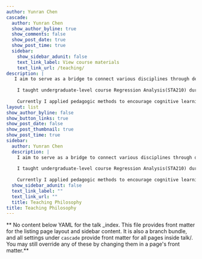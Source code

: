 ```yaml
---
author: Yunran Chen
cascade:
  author: Yunran Chen
  show_author_byline: true
  show_comments: false
  show_post_date: true
  show_post_time: true
  sidebar:
    show_sidebar_adunit: false
    text_link_label: View course materials
    text_link_url: /teaching/
description: |
   I aim to serve as a bridge to connect various disciplines through developing statistical methods and models and spread the concepts of statistics to the public. I would love to focus on developing students’ interests on statistical thinking and making advanced statistical methods and models reachable for students from other disciplines or students without solid mathematics background.
   
    I taught undergraduate-level course Regression Analysis(STA210) during summer 2022. I also TAed for advanced topics Bayesian statistics(STA602), Network Analysis(STA650), and Causal Inference(STA640). I would love to encourage students to think in statistical way, transmit what they have learned to real-world practice, interpret and communicate of these statistical models and methods. 
    
    Currently I applied pedagogic methods to encourage cognitive learning, collaborative learning and cooperative learning. And I would love to try some question-driven pedagogic methods to encourage actively learning.
layout: list
show_author_byline: false
show_button_links: true
show_post_date: false
show_post_thumbnail: true
show_post_time: true
sidebar:
  author: Yunran Chen
  description: |
    I aim to serve as a bridge to connect various disciplines through developing statistical methods and models and spread the concepts of statistics to the public. I would love to focus on developing students’ interests on statistical thinking and making advanced statistical methods and models reachable for students from other disciplines or students without solid mathematics background.
  
    I taught undergraduate-level course Regression Analysis(STA210) during summer 2022. I also TAed for advanced topics Bayesian statistics(STA602), Network Analysis(STA650), and Causal Inference(STA640). I would love to encourage students to think in statistical way, transmit what they have learned to real-world practice, interpret and communicate of these statistical models and methods. 
  
    Currently I applied pedagogic methods to encourage cognitive learning, collaborative learning and cooperative learning. And I would love to try some question-driven pedagogic methods to encourage actively learning.
  show_sidebar_adunit: false
  text_link_label: ""
  text_link_url: ""
  title: Teaching Philosophy
title: Teaching Philosophy
---
```


** No content below YAML for the talk _index. This file provides front matter for the listing page layout and sidebar content. It is also a branch bundle, and all settings under `cascade` provide front matter for all pages inside talk/. You may still override any of these by changing them in a page's front matter.**
